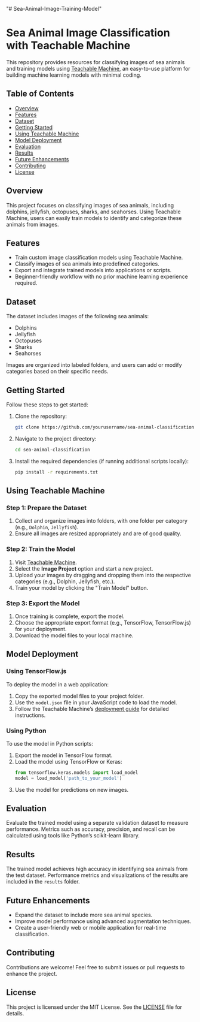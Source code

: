 "# Sea-Animal-Image-Training-Model" 
# Sea Animal Image Classification with Teachable Machine

This repository provides resources for classifying images of sea animals and training models using [Teachable Machine](https://teachablemachine.withgoogle.com/), an easy-to-use platform for building machine learning models with minimal coding.

## Table of Contents

- [Overview](#overview)
- [Features](#features)
- [Dataset](#dataset)
- [Getting Started](#getting-started)
- [Using Teachable Machine](#using-teachable-machine)
- [Model Deployment](#model-deployment)
- [Evaluation](#evaluation)
- [Results](#results)
- [Future Enhancements](#future-enhancements)
- [Contributing](#contributing)
- [License](#license)

## Overview

This project focuses on classifying images of sea animals, including dolphins, jellyfish, octopuses, sharks, and seahorses. Using Teachable Machine, users can easily train models to identify and categorize these animals from images.

## Features

- Train custom image classification models using Teachable Machine.
- Classify images of sea animals into predefined categories.
- Export and integrate trained models into applications or scripts.
- Beginner-friendly workflow with no prior machine learning experience required.

## Dataset

The dataset includes images of the following sea animals:

- Dolphins
- Jellyfish
- Octopuses
- Sharks
- Seahorses

Images are organized into labeled folders, and users can add or modify categories based on their specific needs.

## Getting Started

Follow these steps to get started:

1. Clone the repository:
   ```bash
   git clone https://github.com/yourusername/sea-animal-classification.git
   ```
2. Navigate to the project directory:
   ```bash
   cd sea-animal-classification
   ```
3. Install the required dependencies (if running additional scripts locally):
   ```bash
   pip install -r requirements.txt
   ```

## Using Teachable Machine

### Step 1: Prepare the Dataset

1. Collect and organize images into folders, with one folder per category (e.g., `Dolphin`, `Jellyfish`).
2. Ensure all images are resized appropriately and are of good quality.

### Step 2: Train the Model

1. Visit [Teachable Machine](https://teachablemachine.withgoogle.com/).
2. Select the **Image Project** option and start a new project.
3. Upload your images by dragging and dropping them into the respective categories (e.g., Dolphin, Jellyfish, etc.).
4. Train your model by clicking the "Train Model" button.

### Step 3: Export the Model

1. Once training is complete, export the model.
2. Choose the appropriate export format (e.g., TensorFlow, TensorFlow.js) for your deployment.
3. Download the model files to your local machine.

## Model Deployment

### Using TensorFlow.js

To deploy the model in a web application:

1. Copy the exported model files to your project folder.
2. Use the `model.json` file in your JavaScript code to load the model.
3. Follow the Teachable Machine’s [deployment guide](https://teachablemachine.withgoogle.com/machine-learning/deploy/) for detailed instructions.

### Using Python

To use the model in Python scripts:

1. Export the model in TensorFlow format.
2. Load the model using TensorFlow or Keras:
   ```python
   from tensorflow.keras.models import load_model
   model = load_model('path_to_your_model')
   ```
3. Use the model for predictions on new images.

## Evaluation

Evaluate the trained model using a separate validation dataset to measure performance. Metrics such as accuracy, precision, and recall can be calculated using tools like Python’s scikit-learn library.

## Results

The trained model achieves high accuracy in identifying sea animals from the test dataset. Performance metrics and visualizations of the results are included in the `results` folder.

## Future Enhancements

- Expand the dataset to include more sea animal species.
- Improve model performance using advanced augmentation techniques.
- Create a user-friendly web or mobile application for real-time classification.

## Contributing

Contributions are welcome! Feel free to submit issues or pull requests to enhance the project.

## License

This project is licensed under the MIT License. See the [LICENSE](LICENSE) file for details.

